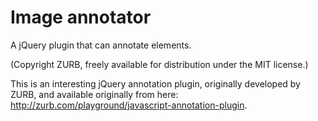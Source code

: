 # Image annotator
A jQuery plugin that can annotate elements.

(Copyright ZURB, freely available for distribution under the MIT license.)

This is an interesting jQuery annotation plugin, originally developed by ZURB, and available originally from here: http://zurb.com/playground/javascript-annotation-plugin.
